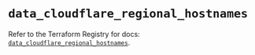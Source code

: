 # `data_cloudflare_regional_hostnames`

Refer to the Terraform Registry for docs: [`data_cloudflare_regional_hostnames`](https://registry.terraform.io/providers/cloudflare/cloudflare/5.7.0/docs/data-sources/regional_hostnames).

